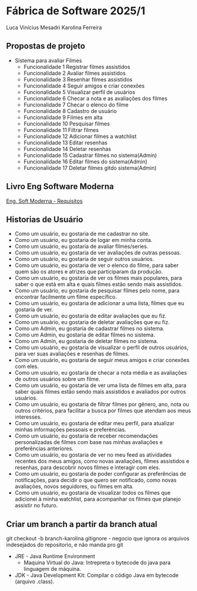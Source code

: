 # Fábrica de Software 2025/1

Luca Vinícius Mesadri
Karolina Ferreira

## Propostas de projeto

- Sistema para avaliar Filmes
    - Funcionalidade 1 Registrar filmes assistidos
    - Funcionalidade 2 Avaliar filmes assistidos
    - Funcionalidade 3 Resenhar filmes assistidos
    - Funcionalidade 4 Seguir amigos e criar conexões
    - Funcionalidade 5 Visualizar perfil de usuários
    - Funcionalidade 6 Checar a nota e as avaliações dos filmes  
    - Funcionalidade 7 Checar o elenco do filme
    - Funcionalidade 8 Cadastro de usuário
    - Funcionalidade 9 Filmes em alta
    - Funcionalidade 10 Pesquisar filmes
    - Funcionalidade 11 Filtrar filmes
    - Funcionalidade 12 Adicionar filmes a watchlist
    - Funcionalidade 13 Editar resenhas
    - Funcionalidade 14 Deletar resenhas
    - Funcionalidade 15 Cadastrar filmes no sistema(Admin)
    - Funcionalidade 16 Editar filmes do sistema(Admin)
    - Funcionalidade 17 Deletar filmes gitdo sistema(Admin)

## Livro Eng Software Moderna
[Eng. Soft Moderna - Requisitos](https://engsoftmoderna.info/cap3.html)

## Historias de Usuário 

- Como um usuário, eu gostaria de me cadastrar no site.
- Como um usuário, eu gostaria de logar em minha conta.
- Como um usuário, eu gostaria de avaliar filmes/series.
- Como um usuário, eu gostaria de ver avaliações de outras pessoas.
- Como um usuário, eu gostaria de seguir outros usuários.
- Como um usuário, eu gostaria de ver o elenco do filme, para saber quem são os atores e atrizes que participaram da produção.
- Como um usuário, eu gostaria de ver os filmes mais populares, para saber o que está em alta e quais filmes estão sendo mais assistidos.
- Como um usuário, eu gostaria de pesquisar filmes pelo nome, para encontrar facilmente um filme específico.
- Como um usuário, eu gostaria de adicionar a uma lista, filmes que eu gostaria de ver.
- Como um usuário, eu gostaria de editar avaliações que eu fiz.
- Como um usuário, eu gostaria de deletar avaliações que eu fiz.
- Como um Admin, eu gostaria de cadastrar filmes no sistema.
- Como um Admin, eu gostaria de editar filmes no sistema.
- Como um Admin, eu gostaria de deletar filmes no sistema.
- Como um usuário, eu gostaria de visualizar o perfil de outros usuários, para ver suas avaliações e resenhas de filmes.
- Como um usuário, eu gostaria de seguir meus amigos e criar conexões com eles.
- Como um usuário, eu gostaria de checar a nota média e as avaliações de outros usuários sobre um filme.
- Como um usuário, eu gostaria de ver uma lista de filmes em alta, para saber quais filmes estão sendo mais assistidos e avaliados por outros usuários.
- Como um usuário, eu gostaria de filtrar filmes por gênero, ano, nota ou outros critérios, para facilitar a busca por filmes que atendam aos meus interesses.
- Como um usuário, eu gostaria de editar meu perfil, para atualizar minhas informações pessoais e preferências.
- Como um usuário, eu gostaria de receber recomendações personalizadas de filmes com base nas minhas avaliações e preferências anteriores.
- Como um usuário, eu gostaria de ver no meu feed as atividades recentes dos meus amigos, como novas avaliações, filmes assistidos e resenhas, para descobrir novos filmes e interagir com eles.
- Como um usuário, eu gostaria de poder configurar as preferências de notificações, para decidir o que quero ser notificado, como novas avaliações, novos seguidores, ou filmes em alta.
- Como um usuário, eu gostaria de visualizar todos os filmes que adicionei à minha watchlist, para acompanhar os filmes que planejo assistir no futuro.

## Criar um branch a partir da branch atual
git checkout -b branch-karolina 
gitignore - negocio que ignora os arquivos indesejados do repositorio, e não manda pro git

- JRE - Java Runtime Environment
    - Maquina Virtual do Java:  Intrepreta o bytecode do java para linguagem de máquina.
- JDK - Java Development Kit: Compilar o código Java em bytecode (arquivo .class).
